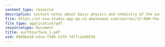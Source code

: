 ```yaml
---
content_type: resource
description: Lecture notes about basic physics and chemistry of the earth?s surface.
file: https://ol-ocw-studio-app-qa.s3.amazonaws.com/courses/12-090-the-environment-of-the-earths-surface-spring-2007/6009be16e3caf28621fb7d77ca3e0254_earthsurface_1.pdf
file_type: application/pdf
resourcetype: Document
title: earthsurface_1.pdf
uid: 6009be16-e3ca-f286-21fb-7d77ca3e0254
---
```


